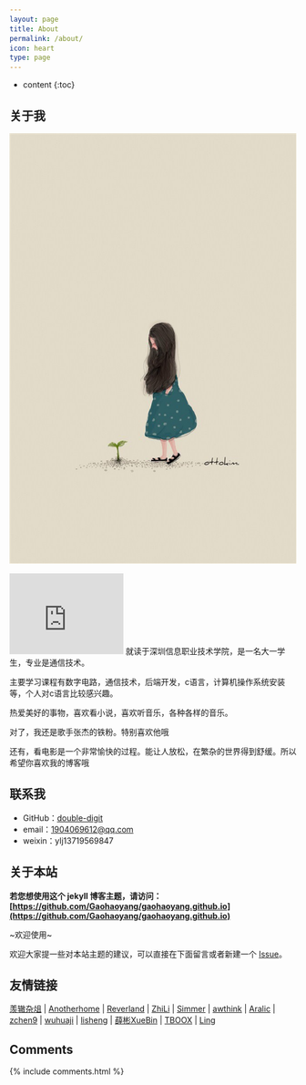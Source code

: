 ```yaml
---
layout: page
title: About
permalink: /about/
icon: heart
type: page
---
```


* content
{:toc}

## 关于我
![image](https://github.com/double-digit/double-digit.github.io/raw/master/1.jpg)
<iframe src="http://www.158pic.com/Picture/Figure/116842.htm" style="border: 0;height: 142px;width: 200px;overflow: hidden;" frameBorder="0"></iframe>
就读于深圳信息职业技术学院，是一名大一学生，专业是通信技术。

主要学习课程有数字电路，通信技术，后端开发，c语言，计算机操作系统安装等，个人对c语言比较感兴趣。

热爱美好的事物，喜欢看小说，喜欢听音乐，各种各样的音乐。

对了，我还是歌手张杰的铁粉。特别喜欢他哦

还有，看电影是一个非常愉快的过程。能让人放松，在繁杂的世界得到舒缓。所以希望你喜欢我的博客哦



## 联系我

* GitHub：[double-digit](https://github.com/double-digit)
* email：1904069612@qq.com
* weixin：ylj13719569847
## 关于本站

**若您想使用这个 jekyll 博客主题，请访问：[https://github.com/Gaohaoyang/gaohaoyang.github.io](https://github.com/Gaohaoyang/gaohaoyang.github.io)**

~欢迎使用~

欢迎大家提一些对本站主题的建议，可以直接在下面留言或者新建一个 [Issue](https://github.com/double-digit/double-digit.github.io/issues)。



## 友情链接

[羡辙杂俎](http://zhangwenli.com/blog) \| [Anotherhome](https://www.anotherhome.net) \| [Reverland](http://reverland.org/) \| [ZhiLi](http://lizhipower.github.io/) \| [Simmer](http://simmer-jun.github.io/) \| [awthink](http://awthink.net/) \| [Aralic](http://aralic.github.io/) \| [zchen9](http://www.chen9.info/) \| [wuhuaji](http://wuhuaji.me/) \| [lisheng](http://www.lishengcn.cn/) \| [薛彬XueBin](http://axuebin.com/blog/) \| [TBOOX](http://www.tboox.org/cn/) \|  [Ling](http://linglinyp.com/)

## Comments

{% include comments.html %}
